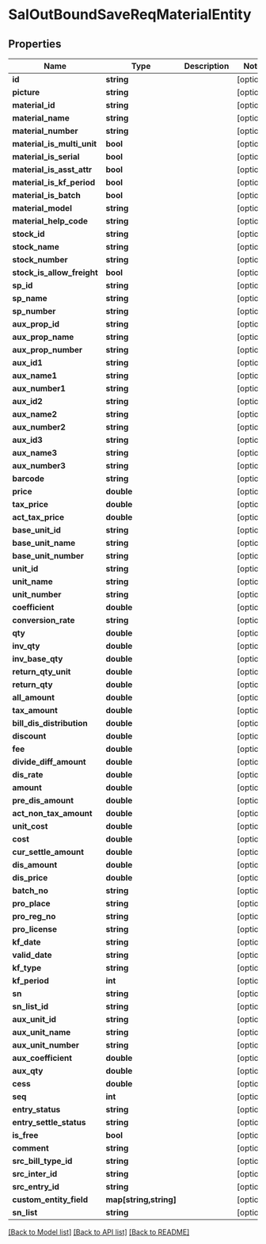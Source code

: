 # SalOutBoundSaveReqMaterialEntity

## Properties
Name | Type | Description | Notes
------------ | ------------- | ------------- | -------------
**id** | **string** |  | [optional] 
**picture** | **string** |  | [optional] 
**material_id** | **string** |  | [optional] 
**material_name** | **string** |  | [optional] 
**material_number** | **string** |  | [optional] 
**material_is_multi_unit** | **bool** |  | [optional] 
**material_is_serial** | **bool** |  | [optional] 
**material_is_asst_attr** | **bool** |  | [optional] 
**material_is_kf_period** | **bool** |  | [optional] 
**material_is_batch** | **bool** |  | [optional] 
**material_model** | **string** |  | [optional] 
**material_help_code** | **string** |  | [optional] 
**stock_id** | **string** |  | [optional] 
**stock_name** | **string** |  | [optional] 
**stock_number** | **string** |  | [optional] 
**stock_is_allow_freight** | **bool** |  | [optional] 
**sp_id** | **string** |  | [optional] 
**sp_name** | **string** |  | [optional] 
**sp_number** | **string** |  | [optional] 
**aux_prop_id** | **string** |  | [optional] 
**aux_prop_name** | **string** |  | [optional] 
**aux_prop_number** | **string** |  | [optional] 
**aux_id1** | **string** |  | [optional] 
**aux_name1** | **string** |  | [optional] 
**aux_number1** | **string** |  | [optional] 
**aux_id2** | **string** |  | [optional] 
**aux_name2** | **string** |  | [optional] 
**aux_number2** | **string** |  | [optional] 
**aux_id3** | **string** |  | [optional] 
**aux_name3** | **string** |  | [optional] 
**aux_number3** | **string** |  | [optional] 
**barcode** | **string** |  | [optional] 
**price** | **double** |  | [optional] 
**tax_price** | **double** |  | [optional] 
**act_tax_price** | **double** |  | [optional] 
**base_unit_id** | **string** |  | [optional] 
**base_unit_name** | **string** |  | [optional] 
**base_unit_number** | **string** |  | [optional] 
**unit_id** | **string** |  | [optional] 
**unit_name** | **string** |  | [optional] 
**unit_number** | **string** |  | [optional] 
**coefficient** | **double** |  | [optional] 
**conversion_rate** | **string** |  | [optional] 
**qty** | **double** |  | [optional] 
**inv_qty** | **double** |  | [optional] 
**inv_base_qty** | **double** |  | [optional] 
**return_qty_unit** | **double** |  | [optional] 
**return_qty** | **double** |  | [optional] 
**all_amount** | **double** |  | [optional] 
**tax_amount** | **double** |  | [optional] 
**bill_dis_distribution** | **double** |  | [optional] 
**discount** | **double** |  | [optional] 
**fee** | **double** |  | [optional] 
**divide_diff_amount** | **double** |  | [optional] 
**dis_rate** | **double** |  | [optional] 
**amount** | **double** |  | [optional] 
**pre_dis_amount** | **double** |  | [optional] 
**act_non_tax_amount** | **double** |  | [optional] 
**unit_cost** | **double** |  | [optional] 
**cost** | **double** |  | [optional] 
**cur_settle_amount** | **double** |  | [optional] 
**dis_amount** | **double** |  | [optional] 
**dis_price** | **double** |  | [optional] 
**batch_no** | **string** |  | [optional] 
**pro_place** | **string** |  | [optional] 
**pro_reg_no** | **string** |  | [optional] 
**pro_license** | **string** |  | [optional] 
**kf_date** | **string** |  | [optional] 
**valid_date** | **string** |  | [optional] 
**kf_type** | **string** |  | [optional] 
**kf_period** | **int** |  | [optional] 
**sn** | **string** |  | [optional] 
**sn_list_id** | **string** |  | [optional] 
**aux_unit_id** | **string** |  | [optional] 
**aux_unit_name** | **string** |  | [optional] 
**aux_unit_number** | **string** |  | [optional] 
**aux_coefficient** | **double** |  | [optional] 
**aux_qty** | **double** |  | [optional] 
**cess** | **double** |  | [optional] 
**seq** | **int** |  | [optional] 
**entry_status** | **string** |  | [optional] 
**entry_settle_status** | **string** |  | [optional] 
**is_free** | **bool** |  | [optional] 
**comment** | **string** |  | [optional] 
**src_bill_type_id** | **string** |  | [optional] 
**src_inter_id** | **string** |  | [optional] 
**src_entry_id** | **string** |  | [optional] 
**custom_entity_field** | **map[string,string]** |  | [optional] 
**sn_list** | **string** |  | [optional] 

[[Back to Model list]](../README.md#documentation-for-models) [[Back to API list]](../README.md#documentation-for-api-endpoints) [[Back to README]](../README.md)


